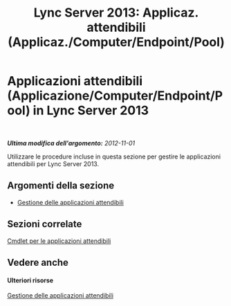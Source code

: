 ﻿---
title: "Lync Server 2013: Applicaz. attendibili (Applicaz./Computer/Endpoint/Pool)"
TOCTitle: "Lync Server 2013: Applicaz. attendibili (Applicaz./Computer/Endpoint/Pool)"
ms:assetid: 5ec751df-1697-4739-b9e6-f7e23d8c6d54
ms:mtpsurl: https://technet.microsoft.com/it-it/library/JJ688073(v=OCS.15)
ms:contentKeyID: 49887583
ms.date: 08/24/2015
mtps_version: v=OCS.15
ms.translationtype: HT
---

# Applicazioni attendibili (Applicazione/Computer/Endpoint/Pool) in Lync Server 2013

 

_**Ultima modifica dell'argomento:** 2012-11-01_

Utilizzare le procedure incluse in questa sezione per gestire le applicazioni attendibili per Lync Server 2013.

## Argomenti della sezione

  - [Gestione delle applicazioni attendibili](lync-server-2013-managing-trusted-applications.md)

## Sezioni correlate

[Cmdlet per le applicazioni attendibili](https://docs.microsoft.com/en-us/powershell/module/skype/?view=skype-ps)

## Vedere anche

#### Ulteriori risorse

[Gestione delle applicazioni attendibili](lync-server-2013-managing-trusted-applications.md)

